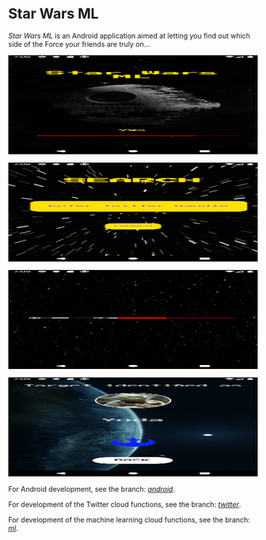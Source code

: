 # Star Wars ML
*Star Wars ML* is an Android application aimed at letting you find out which side of the Force your friends are truly on...

<p align="left">
  <img width="600" height="200" src="https://github.com/chiefJota/Star-Wars-ML/blob/android/Activity%20images/splashscreen.png">
</p>

<p align="right">
  <img width="600" height="200" src="https://github.com/chiefJota/Star-Wars-ML/blob/android/Activity%20images/searchscreen.png">
</p>

<p align="left">
  <img width="600" height="200" src="https://github.com/chiefJota/Star-Wars-ML/blob/android/Activity%20images/transitionscreen.png">
</p>

<p align="right">
  <img width="600" height="200" src="https://github.com/chiefJota/Star-Wars-ML/blob/android/Activity%20images/resultsscreen.png">
</p>


For Android development, see the branch: *[android](https://github.com/chiefJota/Star-Wars-ML/tree/android)*.

For development of the Twitter cloud functions, see the branch: *[twitter](https://github.com/chiefJota/Star-Wars-ML/tree/twitter)*.

For development of the machine learning cloud functions, see the branch: *[ml](https://github.com/chiefJota/Star-Wars-ML/tree/ML)*.
